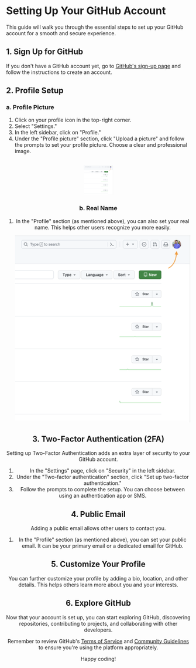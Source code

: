 # Setting Up Your GitHub Account

This guide will walk you through the essential steps to set up your GitHub account for a smooth and secure experience.

## 1. Sign Up for GitHub

If you don't have a GitHub account yet, go to [GitHub's sign-up page](https://github.com/join) and follow the instructions to create an account.

## 2. Profile Setup

### a. Profile Picture

1. Click on your profile icon in the top-right corner.
2. Select "Settings."
3. In the left sidebar, click on "Profile."
4. Under the "Profile picture" section, click "Upload a picture" and follow the prompts to set your profile picture. Choose a clear and professional image.

 <!--  ![Profile Picture](images/click on profile.png "Profile Picture Setup")
-->
<br />
<div align="center">
  <a href="https://github.com/MindsetConsulting/mindset-github-profile-setup">
    <img src="images/click on profile.png" alt="Logo" width="80" height="80">
  </a>


### b. Real Name

1. In the "Profile" section (as mentioned above), you can also set your real name. This helps other users recognize you more easily.

   ![Real Name](https://github.com/MindsetConsulting/mindset-github-profile-setup/blob/main/images/click%20on%20profile.png "Real Name Setup")

## 3. Two-Factor Authentication (2FA)

Setting up Two-Factor Authentication adds an extra layer of security to your GitHub account.

1. In the "Settings" page, click on "Security" in the left sidebar.
2. Under the "Two-factor authentication" section, click "Set up two-factor authentication."
3. Follow the prompts to complete the setup. You can choose between using an authentication app or SMS.

## 4. Public Email

Adding a public email allows other users to contact you.

1. In the "Profile" section (as mentioned above), you can set your public email. It can be your primary email or a dedicated email for GitHub.

## 5. Customize Your Profile

You can further customize your profile by adding a bio, location, and other details. This helps others learn more about you and your interests.

## 6. Explore GitHub

Now that your account is set up, you can start exploring GitHub, discovering repositories, contributing to projects, and collaborating with other developers.

Remember to review GitHub's [Terms of Service](https://docs.github.com/en/github/site-policy/github-terms-of-service) and [Community Guidelines](https://docs.github.com/en/github/site-policy/github-community-guidelines) to ensure you're using the platform appropriately.

Happy coding!